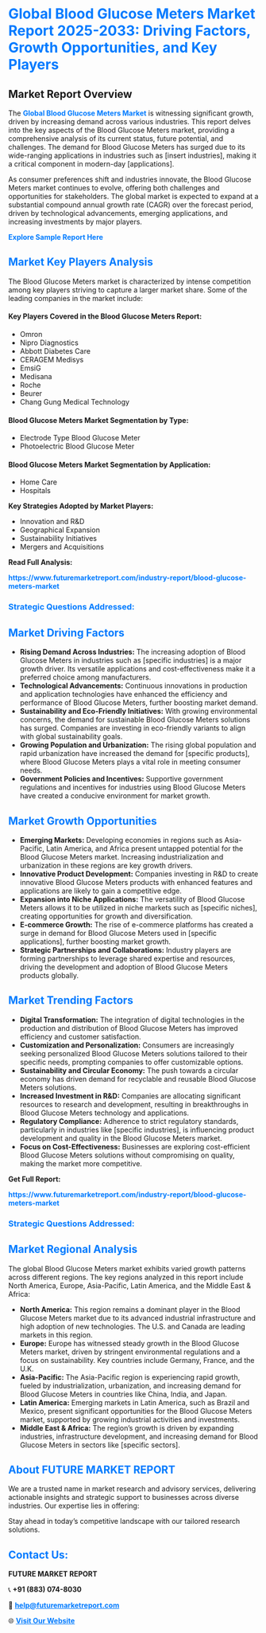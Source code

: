 <h1 style="color: #007BFF;">Global Blood Glucose Meters Market Report 2025-2033: Driving Factors, Growth Opportunities, and Key Players</h1>

<section id="overview">
<h2>Market Report Overview</h2>
<p>The <a href="https://www.futuremarketreport.com/industry-report/blood-glucose-meters-market" style="color: #007BFF; text-decoration: none;"><strong>Global Blood Glucose Meters Market</strong></a> is witnessing significant growth, driven by increasing demand across various industries. This report delves into the key aspects of the Blood Glucose Meters market, providing a comprehensive analysis of its current status, future potential, and challenges. The demand for Blood Glucose Meters has surged due to its wide-ranging applications in industries such as [insert industries], making it a critical component in modern-day [applications].</p>
<p>As consumer preferences shift and industries innovate, the Blood Glucose Meters market continues to evolve, offering both challenges and opportunities for stakeholders. The global market is expected to expand at a substantial compound annual growth rate (CAGR) over the forecast period, driven by technological advancements, emerging applications, and increasing investments by major players.</p>
</section>

<section id="overview">
<p><a href="https://www.futuremarketreport.com/request-sample/reportId=55835" style="color: #007BFF; text-decoration: none;"><strong>Explore Sample Report Here</strong></a></p>
</section>

<section id="key-players">
<h2 style="color: #007BFF;">Market Key Players Analysis</h2>
<p>The Blood Glucose Meters market is characterized by intense competition among key players striving to capture a larger market share. Some of the leading companies in the market include:</p>
<h4>Key Players Covered in the Blood Glucose Meters Report:</h4>
<ul><li>Omron</li><li>Nipro Diagnostics</li><li>Abbott Diabetes Care</li><li>CERAGEM Medisys</li><li>EmsiG</li><li>Medisana</li><li>Roche</li><li>Beurer</li><li>Chang Gung Medical Technology</li></ul>
<h4>Blood Glucose Meters Market Segmentation by Type:</h4>
<ul><li>Electrode Type Blood Glucose Meter</li><li>Photoelectric Blood Glucose Meter</li></ul>

<h4>Blood Glucose Meters Market Segmentation by Application:</h4>
<ul><li>Home Care</li><li>Hospitals</li></ul>
<p><strong>Key Strategies Adopted by Market Players:</strong></p>
<ul>
<li>Innovation and R&D</li>
<li>Geographical Expansion</li>
<li>Sustainability Initiatives</li>
<li>Mergers and Acquisitions</li>
</ul>
</section>

<section>
<p><strong>Read Full Analysis: </strong></p><a href="https://www.futuremarketreport.com/industry-report/blood-glucose-meters-market" style="color: #007BFF; text-decoration: none;"><strong>https://www.futuremarketreport.com/industry-report/blood-glucose-meters-market</strong></a>
<h3 style="color: #007BFF;">Strategic Questions Addressed:</h3>
</section>

<section id="driving-factors">
<h2 style="color: #007BFF;">Market Driving Factors</h2>
<ul>
<li><strong>Rising Demand Across Industries:</strong> The increasing adoption of Blood Glucose Meters in industries such as [specific industries] is a major growth driver. Its versatile applications and cost-effectiveness make it a preferred choice among manufacturers.</li>
<li><strong>Technological Advancements:</strong> Continuous innovations in production and application technologies have enhanced the efficiency and performance of Blood Glucose Meters, further boosting market demand.</li>
<li><strong>Sustainability and Eco-Friendly Initiatives:</strong> With growing environmental concerns, the demand for sustainable Blood Glucose Meters solutions has surged. Companies are investing in eco-friendly variants to align with global sustainability goals.</li>
<li><strong>Growing Population and Urbanization:</strong> The rising global population and rapid urbanization have increased the demand for [specific products], where Blood Glucose Meters plays a vital role in meeting consumer needs.</li>
<li><strong>Government Policies and Incentives:</strong> Supportive government regulations and incentives for industries using Blood Glucose Meters have created a conducive environment for market growth.</li>
</ul>
</section>

<section id="growth-opportunities">
<h2 style="color: #007BFF;">Market Growth Opportunities</h2>
<ul>
<li><strong>Emerging Markets:</strong> Developing economies in regions such as Asia-Pacific, Latin America, and Africa present untapped potential for the Blood Glucose Meters market. Increasing industrialization and urbanization in these regions are key growth drivers.</li>
<li><strong>Innovative Product Development:</strong> Companies investing in R&D to create innovative Blood Glucose Meters products with enhanced features and applications are likely to gain a competitive edge.</li>
<li><strong>Expansion into Niche Applications:</strong> The versatility of Blood Glucose Meters allows it to be utilized in niche markets such as [specific niches], creating opportunities for growth and diversification.</li>
<li><strong>E-commerce Growth:</strong> The rise of e-commerce platforms has created a surge in demand for Blood Glucose Meters used in [specific applications], further boosting market growth.</li>
<li><strong>Strategic Partnerships and Collaborations:</strong> Industry players are forming partnerships to leverage shared expertise and resources, driving the development and adoption of Blood Glucose Meters products globally.</li>
</ul>
</section>

<section id="trending-factors">
<h2 style="color: #007BFF;">Market Trending Factors</h2>
<ul>
<li><strong>Digital Transformation:</strong> The integration of digital technologies in the production and distribution of Blood Glucose Meters has improved efficiency and customer satisfaction.</li>
<li><strong>Customization and Personalization:</strong> Consumers are increasingly seeking personalized Blood Glucose Meters solutions tailored to their specific needs, prompting companies to offer customizable options.</li>
<li><strong>Sustainability and Circular Economy:</strong> The push towards a circular economy has driven demand for recyclable and reusable Blood Glucose Meters solutions.</li>
<li><strong>Increased Investment in R&D:</strong> Companies are allocating significant resources to research and development, resulting in breakthroughs in Blood Glucose Meters technology and applications.</li>
<li><strong>Regulatory Compliance:</strong> Adherence to strict regulatory standards, particularly in industries like [specific industries], is influencing product development and quality in the Blood Glucose Meters market.</li>
<li><strong>Focus on Cost-Effectiveness:</strong> Businesses are exploring cost-efficient Blood Glucose Meters solutions without compromising on quality, making the market more competitive.</li>
</ul>
</section>

<section>
<p><strong>Get Full Report: </strong></p><a href="https://www.futuremarketreport.com/industry-report/blood-glucose-meters-market" style="color: #007BFF; text-decoration: none;"><strong>https://www.futuremarketreport.com/industry-report/blood-glucose-meters-market</strong></a>
<h3 style="color: #007BFF;">Strategic Questions Addressed:</h3>
</section>


<section id="regional-analysis">
<h2 style="color: #007BFF;">Market Regional Analysis</h2>
<p>The global Blood Glucose Meters market exhibits varied growth patterns across different regions. The key regions analyzed in this report include North America, Europe, Asia-Pacific, Latin America, and the Middle East & Africa:</p>
<ul>
<li><strong>North America:</strong> This region remains a dominant player in the Blood Glucose Meters market due to its advanced industrial infrastructure and high adoption of new technologies. The U.S. and Canada are leading markets in this region.</li>
<li><strong>Europe:</strong> Europe has witnessed steady growth in the Blood Glucose Meters market, driven by stringent environmental regulations and a focus on sustainability. Key countries include Germany, France, and the U.K.</li>
<li><strong>Asia-Pacific:</strong> The Asia-Pacific region is experiencing rapid growth, fueled by industrialization, urbanization, and increasing demand for Blood Glucose Meters in countries like China, India, and Japan.</li>
<li><strong>Latin America:</strong> Emerging markets in Latin America, such as Brazil and Mexico, present significant opportunities for the Blood Glucose Meters market, supported by growing industrial activities and investments.</li>
<li><strong>Middle East & Africa:</strong> The region’s growth is driven by expanding industries, infrastructure development, and increasing demand for Blood Glucose Meters in sectors like [specific sectors].</li>
</ul>
</section>

<footer>
<h2 style="color: #007BFF;">About FUTURE MARKET REPORT</h2>
<p>We are a trusted name in market research and advisory services, delivering actionable insights and strategic support to businesses across diverse industries. Our expertise lies in offering:</p>

<p>Stay ahead in today’s competitive landscape with our tailored research solutions.</p>

<h2 style="color: #007BFF;">Contact Us:</h2>
<p><strong>FUTURE MARKET REPORT</strong></p>
<p>📞 <strong>+91 (883) 074-8030</strong></p>
<p>📧 <strong><a href="mailto:help@futuremarketreport.com" style="color: #007BFF;">help@futuremarketreport.com</a></strong></p>
<p>🌐 <strong><a href="https://www.futuremarketreport.com/" style="color: #007BFF;">Visit Our Website</a></strong></p>
</footer>
